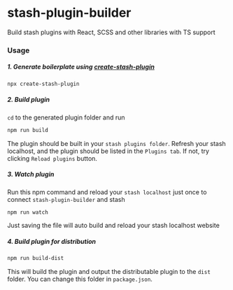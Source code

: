 # stash-plugin-builder

Build stash plugins with React, SCSS and other libraries with TS support

### Usage

##### 1. Generate boilerplate using [create-stash-plugin](https://github.com/Tetrax-10/create-stash-plugin)

```sh
npx create-stash-plugin
```

##### 2. Build plugin

`cd` to the generated plugin folder and run

```sh
npm run build
```

The plugin should be built in your `stash plugins folder`. Refresh your stash localhost, and the plugin should be listed in the `Plugins tab`. If not, try clicking `Reload plugins` button.

##### 3. Watch plugin

Run this npm command and reload your `stash localhost` just once to connect `stash-plugin-builder` and stash

```sh
npm run watch
```

Just saving the file will auto build and reload your stash localhost website

##### 4. Build plugin for distribution

```sh
npm run build-dist
```

This will build the plugin and output the distributable plugin to the `dist` folder. You can change this folder in `package.json`.
